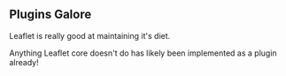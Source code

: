 ##  Plugins Galore

Leaflet is really good at maintaining it's diet.

Anything Leaflet core doesn't do has likely been implemented as a plugin already!
